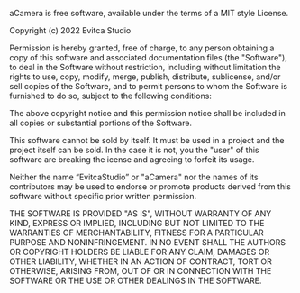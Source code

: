 aCamera is free software, available under the terms of a MIT style License.

Copyright (c) 2022 Evitca Studio

Permission is hereby granted, free of charge, to any person obtaining a copy
of this software and associated documentation files (the "Software"), to deal
in the Software without restriction, including without limitation the rights
to use, copy, modify, merge, publish, distribute, sublicense, and/or sell
copies of the Software, and to permit persons to whom the Software is
furnished to do so, subject to the following conditions:

The above copyright notice and this permission notice shall be included in all
copies or substantial portions of the Software.

This software cannot be sold by itself. It must be used in a project and the project itself can be sold. In the case it is not, you the "user" of this software are breaking the icense and agreeing to forfeit its usage.

Neither the name “EvitcaStudio” or "aCamera" nor the names of its contributors may be used to endorse or promote products derived from this software without specific prior written permission.

THE SOFTWARE IS PROVIDED "AS IS", WITHOUT WARRANTY OF ANY KIND, EXPRESS OR
IMPLIED, INCLUDING BUT NOT LIMITED TO THE WARRANTIES OF MERCHANTABILITY,
FITNESS FOR A PARTICULAR PURPOSE AND NONINFRINGEMENT. IN NO EVENT SHALL THE
AUTHORS OR COPYRIGHT HOLDERS BE LIABLE FOR ANY CLAIM, DAMAGES OR OTHER
LIABILITY, WHETHER IN AN ACTION OF CONTRACT, TORT OR OTHERWISE, ARISING FROM,
OUT OF OR IN CONNECTION WITH THE SOFTWARE OR THE USE OR OTHER DEALINGS IN THE
SOFTWARE.
